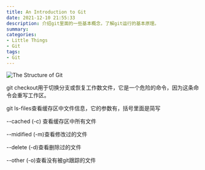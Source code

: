 ```yaml
---
title: An Introduction to Git
date: 2021-12-10 21:55:33
description: 介绍git里面的一些基本概念，了解git运行的基本原理。
summary:
categories:
- Little Things
- Git
tags:
- Git
---
```



![The Structure of Git](git.jpg)

git checkout用于切换分支或恢复工作数文件，它是一个危险的命令，因为这条命令会重写工作区。

git ls-files查看缓存区中文件信息，它的参数有，括号里面是简写

--cached (-c) 查看缓存区中所有文件

--midified (-m)查看修改过的文件

--delete (-d)查看删除过的文件

--other (-o)查看没有被git跟踪的文件

